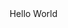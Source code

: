 <div class="center_me">Hello World</div>

<style>
.center_me {
  display: flex;
  justify-content: center;
  align-items: center;
  height: 100vh;
  width: 100vw;
}
</style>
